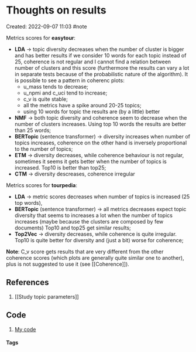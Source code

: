 # Thoughts on results
Created: 2022-09-07 11:03
#note

Metrics scores for **easytour**:
- **LDA** -> topic diversity decreases when the number of cluster is bigger and has better results if we consider 10 words for each topic instead of 25, coherence is not regular and I cannot find a relation between number of clusters and this score (furthermore the results can vary a lot in separate tests because of the probabilistic nature of the algorithm). It is possible to see a pattern in coherenc plots:
	- u_mass tends to decrease;
	- u_npmi and c_uci tend to increase;
	- c_v is quite stable;
	- all the metrics have a spike around 20-25 topics;
	- using 10 words for topic the results are (by a little) better
- **NMF** -> both topic diversity and coherence seem to decrease when the number of clusters increases. Using top 10 words the results are better than 25 words;
- **BERTopic** (sentence transformer) -> diversity increases when number of topics increases, coherence on the other hand is inversely proportional to the number of topics;
- **ETM** -> diversity decreases, while coherence behaviour is not regular, sometimes it seems it gets better when the number of topics is increased. Top10 is better than top25;
- **CTM** -> diversity descreases, coherence irregular


Metrics scores for **tourpedia**:
- **LDA** -> metric scores decreases when number of topics is increased (25 top words),
- **BERTopic** (sentence transformer)  -> all metrics decreases expect topic diversity that seems to increases a lot when the number of topics increases (maybe because the clusters are composed by few documents) Top10 and top25 get similar results;
- **Top2Vec** -> diversity decreases, while coherence is quite irregular. Top10 is quite better for diversity and (just a bit) worse for coherence;


**Note**: C_v score gets results that are very different from the other coherence scores (which plots are generally quite similar one to another), plus is not suggested to use it (see [[Coherence]]).

## References
1. [[Study topic parameters]]

## Code
1. [My code](https://colab.research.google.com/drive/1J31orWn8I8hgv0K5YV40mFcAzTSVRIxl?authuser=0#scrollTo=59Iek9o-AXd4&uniqifier=1)

#### Tags
